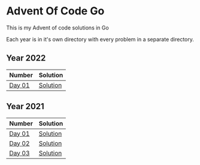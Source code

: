 # Advent Of Code Go
This is my Advent of code solutions in Go

Each year is in it's own directory with every problem in a separate directory.

## Year 2022
| Number | Solution |
| :----- | :------- |
| [Day 01](https://adventofcode.com/2022/day/1) | [Solution](./2022/day01/day01.go) |

## Year 2021
| Number | Solution |
| :----- | :------- |
| [Day 01](https://adventofcode.com/2021/day/1) | [Solution](./2021/day01/day01.go) |
| [Day 02](https://adventofcode.com/2021/day/2) | [Solution](./2021/day02/day02.go) |
| [Day 03](https://adventofcode.com/2021/day/3) | [Solution](./2021/day03/day03.go) |